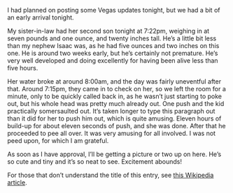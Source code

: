 I had planned on posting some Vegas updates tonight, but we had a bit of an early arrival tonight.

My sister-in-law had her second son tonight at 7:22pm, weighing in at seven pounds and one ounce, and twenty inches tall. He’s a little bit less than my nephew Isaac was, as he had five ounces and two inches on this one. He is around two weeks early, but he’s certainly not premature. He’s very well developed and doing excellently for having been alive less than five hours.

Her water broke at around 8:00am, and the day was fairly uneventful after that. Around 7:15pm, they came in to check on her, so we left the room for a minute, only to be quickly called back in, as he wasn’t just starting to poke out, but his whole head was pretty much already out. One push and the kid practically somersaulted out. It’s taken longer to type this paragraph out than it did for her to push him out, which is quite amusing. Eleven hours of build-up for about eleven seconds of push, and she was done. After that he proceeded to pee all over. It was very amusing for all involved. I was not peed upon, for which I am grateful.

As soon as I have approval, I’ll be getting a picture or two up on here. He’s so cute and tiny and it’s so neat to see. Excitement abounds!

For those that don’t understand the title of this entry, see [this Wikipedia article][1].

 [1]: http://en.wikipedia.org/wiki/Breakin%27_2:_Electric_Boogaloo